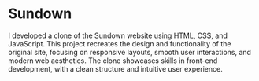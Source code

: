 # Sundown
I developed a clone of the Sundown website using HTML, CSS, and JavaScript. This project recreates the design and functionality of the original site, focusing on responsive layouts, smooth user interactions, and modern web aesthetics. The clone showcases skills in front-end development, with a clean structure and intuitive user experience.
